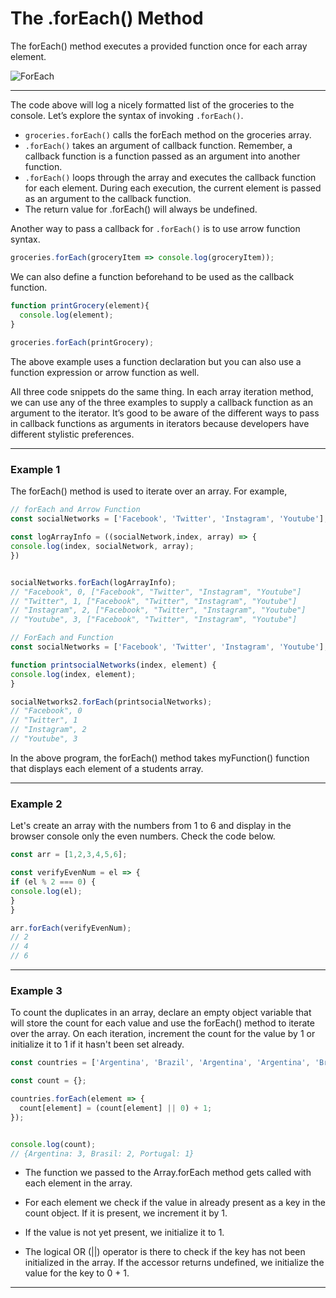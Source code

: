 # The .forEach() Method
The forEach() method executes a provided function once for each array element.

![ForEach][foreach]

[foreach]:https://content.codecademy.com/courses/learn-javascript-iterators/iterator%20anatomy.svg
***

The code above will log a nicely formatted list of the groceries to the console. Let’s explore the syntax of invoking ```.forEach()```.

* ```groceries.forEach()``` calls the forEach method on the groceries array.
* ```.forEach()``` takes an argument of callback function. Remember, a callback function is a function passed as an argument into another function.
* ```.forEach()``` loops through the array and executes the callback function for each element. During each execution, the current element is passed as an argument to the callback function.
* The return value for .forEach() will always be undefined.

Another way to pass a callback for ```.forEach()``` is to use arrow function syntax.

```js
groceries.forEach(groceryItem => console.log(groceryItem));
```

We can also define a function beforehand to be used as the callback function.

```js
function printGrocery(element){
  console.log(element);
}
 
groceries.forEach(printGrocery);
```

The above example uses a function declaration but you can also use a function expression or arrow function as well.

All three code snippets do the same thing. In each array iteration method, we can use any of the three examples to supply a callback function as an argument to the iterator. 
It’s good to be aware of the different ways to pass in callback functions as arguments in iterators because developers have different stylistic preferences.


***

### Example 1
The forEach() method is used to iterate over an array. For example,

```js
// forEach and Arrow Function
const socialNetworks = ['Facebook', 'Twitter', 'Instagram', 'Youtube'];

const logArrayInfo = ((socialNetwork,index, array) => {
console.log(index, socialNetwork, array);
})


socialNetworks.forEach(logArrayInfo); 
// "Facebook", 0, ["Facebook", "Twitter", "Instagram", "Youtube"]
// "Twitter", 1, ["Facebook", "Twitter", "Instagram", "Youtube"]
// "Instagram", 2, ["Facebook", "Twitter", "Instagram", "Youtube"]
// "Youtube", 3, ["Facebook", "Twitter", "Instagram", "Youtube"]
```


```js
// ForEach and Function
const socialNetworks = ['Facebook', 'Twitter', 'Instagram', 'Youtube'];

function printsocialNetworks(index, element) {
console.log(index, element);
}

socialNetworks2.forEach(printsocialNetworks);
// "Facebook", 0
// "Twitter", 1
// "Instagram", 2
// "Youtube", 3
```

In the above program, the forEach() method takes myFunction() function that displays each element of a students array.

***

### Example 2
Let's create an array with the numbers from 1 to 6 and display in the browser console only the even numbers. Check the code below.

```js
const arr = [1,2,3,4,5,6];

const verifyEvenNum = el => {
if (el % 2 === 0) {
console.log(el);
} 
}

arr.forEach(verifyEvenNum);
// 2
// 4
// 6
```

***

### Example 3
To count the duplicates in an array, declare an empty object variable that will store the count for each value and use the forEach() method to iterate over the array. On each iteration, increment the count for the value by 1 or initialize it to 1 if it hasn't been set already.

```js
const countries = ['Argentina', 'Brazil', 'Argentina', 'Argentina', 'Brazil', 'Portugal'];

const count = {};

countries.forEach(element => {
  count[element] = (count[element] || 0) + 1;
});


console.log(count);
// {Argentina: 3, Brasil: 2, Portugal: 1}
```

* The function we passed to the Array.forEach method gets called with each element in the array.

* For each element we check if the value in already present as a key in the count object. If it is present, we increment it by 1.

* If the value is not yet present, we initialize it to 1.

* The logical OR (||) operator is there to check if the key has not been initialized in the array. If the accessor returns undefined, we initialize the value for the key to 0 + 1.

***
